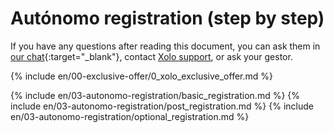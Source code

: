 # Autónomo registration (step by step)

If you have any questions after reading this document, you can ask them in
[our chat](https://bit.ly/it-autonomos-spain-eng){:target="_blank"}, contact [Xolo support](#support-contacts), or
ask your gestor.

{% include en/00-exclusive-offer/0_xolo_exclusive_offer.md %}

{% include en/03-autonomo-registration/basic_registration.md %}
{% include en/03-autonomo-registration/post_registration.md %}
{% include en/03-autonomo-registration/optional_registration.md %}
